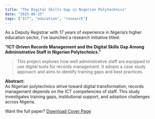 ```yaml
---
title: "The Digital Skills Gap in Nigerian Polytechnics"
date: "2025-06-25"
tags: ["ICT", "education", "research"]
---
```


As a Deputy Registrar with 17 years of experience in Nigeria’s higher education sector, I’ve launched a research initiative titled:

**“ICT-Driven Records Management and the Digital Skills Gap Among Administrative Staff in Nigerian Polytechnics.”**

> This project explores how well administrative staff are equipped to use digital tools for records management. It adopts a case study approach and aims to identify training gaps and best practices.

**Abstract:**  
As Nigerian polytechnics strive toward digital transformation, records management depends on the ICT competencies of staff. This study investigates training gaps, institutional support, and adoption challenges across Nigeria.

Want the full paper? [Download Cover Page](https://currensync.vip/downloads/Obianuju_Stella_Okere_Research_Cover_Pages.docx)
